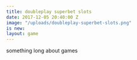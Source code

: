 ```yaml
---
title: doubleplay superbet slots
date: 2017-12-05 20:40:00 Z
image: "/uploads/doubleplay-superbet-slots.png"
is new:
layout: game 
---
```


something long about games
